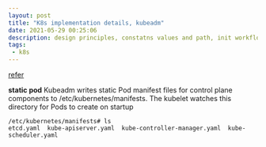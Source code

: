 ```yaml
---
layout: post
title: "K8s implementation details, kubeadm"
date: 2021-05-29 00:25:06
description: design principles, constatns values and path, init workflow, kubeadm
tags:
 - k8s
---
```

[refer](https://kubernetes.io/docs/reference/setup-tools/kubeadm/implementation-details/)

**static pod**
Kubeadm writes static Pod manifest files for control plane components to /etc/kubernetes/manifests. The kubelet watches this directory for Pods to create on startup
```
/etc/kubernetes/manifests# ls
etcd.yaml  kube-apiserver.yaml  kube-controller-manager.yaml  kube-scheduler.yaml
```
